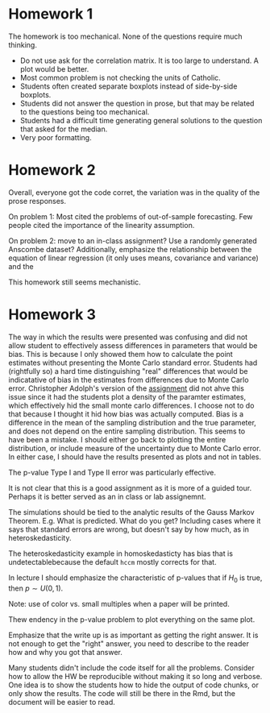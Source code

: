# Homework 1

The homework is too mechanical. None of the questions require much thinking.

- Do not use ask for the correlation matrix. It is too large to understand. A plot would be better.
- Most common problem is not checking the units of Catholic.
- Students often created separate boxplots instead of side-by-side boxplots.
- Students did not answer the question in prose, but that may be related to the questions being too mechanical.
- Students had a difficult time generating general solutions to the question that asked for the median.
- Very poor formatting.

# Homework 2

Overall, everyone got the code corret, the variation was in the quality of the prose responses.

On problem 1: Most cited the problems of out-of-sample forecasting. Few people cited the importance of the linearity assumption.

On problem 2: move to an in-class assignment? Use a randomly generated Anscombe dataset? Additionally, emphasize the relationship between the equation of linear regression (it only uses means, covariance and variance) and the

This homework still seems mechanistic.

# Homework 3

The way in which the results were presented was confusing and did not allow student to effectively assess differences in parameters that would be bias.
This is because I only showed them how to calculate the point estimates without presenting the Monte Carlo standard error.
Students had (rightfully so) a hard time distinguishing "real" differences that would be indicatative of bias in the estimates from differences due to Monte Carlo error.
Christopher Adolph's version of the [assignment](http://faculty.washington.edu/cadolph/503/503hw3.pdf) did not ahve this issue since it had the students plot a density of the paramter estimates, which effectively hid the small monte carlo differences. 
I choose not to do that because I thought it hid how bias was actually computed.
Bias is a difference in the mean of the sampling distribution and the true parameter, and does not depend on the entire sampling distribution.
This seems to have been a mistake.
I should either go back to plotting the entire distribution, or include measure of the uncertainty due to Monte Carlo error.
In either case, I should have the results presented as plots and not in tables.

The p-value Type I and Type II error was particularly effective.

It is not clear that this is a good assignment as it is more of a guided tour.
Perhaps it is better served as an in class or lab assignemnt.

The simulations should be tied to the analytic results of the Gauss Markov Theorem. E.g. What is predicted. What do you get? Including cases where it says that standard errors are wrong, but doesn't say by how much, as in heteroskedasticity.

The heteroskedasticity example in homoskedasticty has bias that is undetectablebecause the default `hccm` mostly corrects for that.

In lecture I should emphasize the characteristic of p-values that if $H_0$ is true, then $p \sim U(0, 1)$.

Note: use of color vs. small multiples when a paper will be printed.

Thew endency in the p-value problem to plot everything on the same plot.

Emphasize that the write up is as important as getting the right answer.
It is not enough to get the "right" answer, you need to describe to the reader how and why you got that answer.

Many students didn't include the code itself for all the problems.
Consider how to allow the HW be reproducible without making it so long and verbose.
One idea is to show the students how to hide the output of code chunks, or only show the results.
The code will still be there in the Rmd, but the document will be easier to read.

